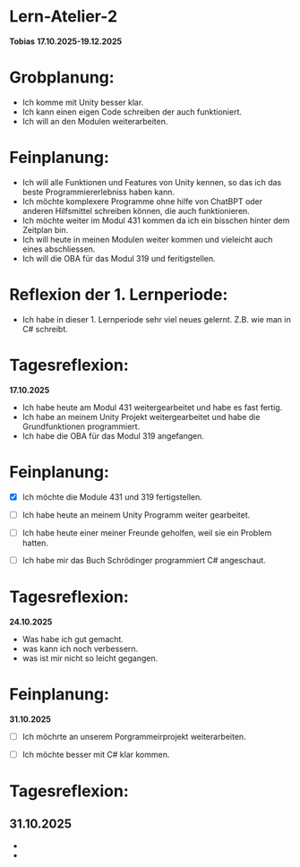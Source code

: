 
# Lern-Atelier-2
**Tobias**
**17.10.2025-19.12.2025**


# Grobplanung:
- Ich komme mit Unity besser klar.
- Ich kann einen eigen Code schreiben der auch funktioniert.
- Ich will an den Modulen weiterarbeiten.


# Feinplanung:
- Ich will alle Funktionen und Features von Unity kennen, so das ich das beste Programmiererlebniss haben kann.
- Ich möchte komplexere Programme ohne hilfe von ChatBPT oder anderen Hilfsmittel schreiben können, die auch funktionieren.
- Ich möchte weiter im Modul 431 kommen da ich ein bisschen hinter dem Zeitplan bin.
- Ich will heute in meinen Modulen weiter kommen und vieleicht auch eines abschliessen.
- Ich will die OBA für das Modul 319  und feritigstellen.


# Reflexion der 1. Lernperiode:
- Ich habe in dieser 1. Lernperiode sehr viel neues gelernt. Z.B. wie man in C# schreibt.


# Tagesreflexion:
**17.10.2025**
- Ich habe heute am Modul 431 weitergearbeitet und habe es fast fertig.
- Ich habe an meinem Unity Projekt weitergearbeitet und habe die Grundfunktionen programmiert.
- Ich habe die OBA für das Modul 319 angefangen.

 # Feinplanung:
 
- [x] Ich möchte die Module 431 und 319 fertigstellen.
- [ ] Ich habe heute an meinem Unity Programm weiter gearbeitet.
- [ ] Ich habe heute einer meiner Freunde geholfen, weil sie ein Problem hatten.
- [ ] Ich habe mir das Buch Schrödinger programmiert C# angeschaut.


# Tagesreflexion:
**24.10.2025**
- Was habe ich gut gemacht.
- was kann ich noch verbessern.
- was ist mir nicht so leicht gegangen.
 

# Feinplanung:
**31.10.2025**
- [ ] Ich möchrte an unserem Porgrammeirprojekt weiterarbeiten.
- [ ] Ich möchte besser mit C# klar kommen.
  
  
# Tagesreflexion:
**31.10.2025**
 -
 -
 -
 























